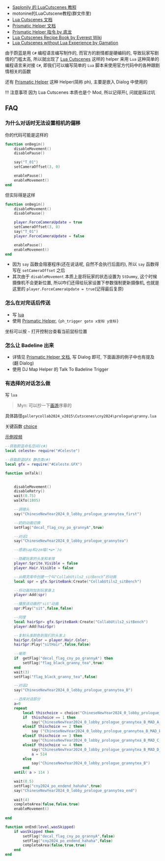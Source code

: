 * [Saplonily 的 LuaCutscenes 教程](https://sapcelestemod.netlify.app/extra_luacs/begin/)
* motonine的LuaCutscene教程(群文件里)
* [Lua Cutscenes 文档](https://maddie480.ovh/lua-cutscenes-documentation/modules/helper_functions.html)
* [Prismatic Helper 文档](https://github.com/l-Luna/PrismaticHelper/blob/master/DOCUMENTATION.md#cutscenes)
* [Prismatic Helper 指令 by 底龙](https://uddrg.notion.site/Text-Dialog-2737f4f27e6380419593c9bedbe01795#2737f4f27e6380788771c5a9a78c3a39)
* [Lua Cutscenes Recipe Book by Everest Wiki](https://github.com/EverestAPI/ModResources/wiki/Lua-Cutscenes-Recipe-Book)
* [Lua Cutscenes without Lua Experience by Gamation](https://medium.com/@crumpledmemes/lua-cutscenes-without-lua-experience-3c2d87804e20)

由于蔚蓝是用 `C#` 编程语言编写制作的, 而官方的剧情都是硬编码的, 导致玩家写剧情的门槛太高, 所以就出现了 [Lua Cutscenes](https://gamebanana.com/mods/53678) 这样的 helper 来用 `Lua` 这种简单的编程语言来对接 `C#`, 即我们可以编写简单的 `Lua` 脚本来使用官方代码中的各种跟剧情相关的函数

还有 [Prismatic Helper](https://github.com/l-Luna/PrismaticHelper/blob/master/DOCUMENTATION.md#cutscenes) 这种 Helper(简称 ph), 主要是嵌入 Dialog 中使用的

!!! 注意事项
    因为 Lua Cutscenes 本质也是个 Mod, 所以记得开(, 问就是踩过坑

## FAQ

### 为什么对话时无法设置相机的偏移

你的代码可能是这样的

```lua
function onBegin()
    disableMovement()
    disablePause()

    say("T_01")
    setCameraOffset(3, 0)

    enablePause()
    enableMovement()
end
```

但实际得是这样

```lua
function onBegin()
    disableMovement()
    disablePause()

    player.ForceCameraUpdate = true
    setCameraOffset(3, 0)
    say("T_01")
    player.ForceCameraUpdate = false

    enablePause()
    enableMovement()
end
```

* 因为 `say` 函数会阻塞程序(还在说话呢, 自然不会执行后面的), 所以 `say` 函数得写在 `setCameraOffset` 之后
* 其次由于 `disableMovement` 本质上是将玩家的状态设置为 `StDummy`, 这个时候摄像机不会更新位置, 所以咋们还得给玩家设置下参数强制更新摄像机, 也就是这里的 `player.ForceCameraUpdate = true`(记得最后复原)


### 怎么在对完话后传送

* 写 [lua](https://sapcelestemod.netlify.app/extra_luacs/reference/#teleportto)
* 使用 [Prismatic Helper](https://github.com/l-Luna/PrismaticHelper/blob/master/DOCUMENTATION.md#goto-x--0-y--0), `{ph_trigger goto x坐标 y坐标}`

坐标可以按 `~` 打开控制台查看当前鼠标位置

### 怎么让 Badeline 出来

* 详情见 [Prismatic Helper 文档](https://github.com/l-Luna/PrismaticHelper/blob/master/DOCUMENTATION.md#baddy_split-xoffset--0-yoffset--y-faceplayer--true), 写 Dialog 即可,  下面画游的例子中也有提及(翻 Dialog)
* 使用 DJ Map Helper 的 Talk To Badeline Trigger

### 有选择的对话怎么做

写 `lua`

> Myn: 可以抄一下[画游](https://gamebanana.com/mods/494348)序章的

具体路径`gallerycollab2024_v2015\Cutscenes\cny2024\prologue\granny.lua`

关键函数 [choice](https://sapcelestemod.netlify.app/extra_luacs/reference/#choice)

[示例视频](https://www.bilibili.com/video/BV17RsWeDE3Y/)

```lua
--获取蔚蓝命名空间(c#)
local celeste= require("#Celeste")

--获取蔚蓝GFX 静态类c#)
local gfx = require("#Celeste.GFX")

function onTalk()

    
    disableMovement()
    disableRetry()
    wait(0.75)
    walkTo(1805)

    --调镜头
    say("ChineseNewYear2024_0_lobby_prologue_grannytea_first")

    --奶奶动画切换
    setFlag("decal_flag_cny_po_grannyA",true)

    --对话1
    say("ChineseNewYear2024_0_lobby_prologue_grannytea")

    --感谢sap和zzm喵(•ω•`)o

    --隐藏玩家的头发和本体
    player.Sprite.Visible = false
    player.Hair.Visible = false

    --从精灵库中创建一个叫"CollabUtils2_sitBench”的动画
    local spr = gfx.SpriteBank:Create("CollabUtils2_sitBench")

    --将动画附加到玩家身上
    player:Add(spr)

    --播放该动画的"sit"动画
    spr:Play("sit",false,false)

    --同理
    local hairSpr= gfx.SpriteBank:Create("CollabUtils2_sitBench")
    player:Add(hairSpr)

    --复制头发颜色到我们的头发上
    hairSpr.Color = player.Hair.Color;
    hairSpr:Play("sitHair",false,false)
        
    --喝茶
    if  getFlag("decal_flag_cny_po_grannyA") then
        setFlag("flag_black_granny_tea",true)
    end
    wait(3)
    setFlag("flag_black_granny_tea",false)

    --对话2
    say("ChineseNewYear2024_0_lobby_prologue_grannytea_B")

    --选择对话部分
    a=0
    repeat
        local thischoice = choice("ChineseNewYear2024_0_lobby_prologue_grannytea_B_MAD_A","ChineseNewYear2024_0_lobby_prologue_grannytea_B_MAD_B","ChineseNewYear2024_0_lobby_prologue_grannytea_B_MAD_C","ChineseNewYear2024_0_lobby_prologue_grannytea_B_MAD_D")
        if  thischoice == 1 then            
            say("ChineseNewYear2024_0_lobby_prologue_grannytea_B_MAD_A_01")
        elseif thischoice == 2 then 
            say ("ChineseNewYear2024_0_lobby_prologue_grannytea_B_MAD_B_01")
        elseif thischoice == 3 then 
            say("ChineseNewYear2024_0_lobby_prologue_grannytea_B_MAD_C_01")
        elseif thischoice == 4 then 
            say("ChineseNewYear2024_0_lobby_prologue_grannytea_B_MAD_D_01")
            a = 514
        else
            say("ChineseNewYear2024_0_lobby_prologue_grannytea_B")
        end
    until( a > 114 )

    wait(0.5)
    setFlag("cny2024_po_endend_hahaha",true)
    say("ChineseNewYear2024_0_lobby_prologue_grannytea_end")
        
    wait(4)
    completeArea(false,false,true)
    enableMovement()
    
end

function onEnd(level,wasSkipped)
    if wasSkipped then
        setFlag("decal_flag_cny_po_grannyA",false)
        setFlag("cny2024_po_endend_hahaha",false)
        completeArea(false,true,true)
    end
end
```
